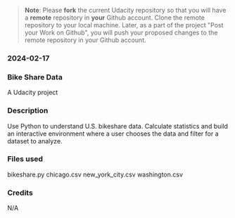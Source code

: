 >**Note**: Please **fork** the current Udacity repository so that you will have a **remote** repository in **your** Github account. Clone the remote repository to your local machine. Later, as a part of the project "Post your Work on Github", you will push your proposed changes to the remote repository in your Github account.

### 2024-02-17

### Bike Share Data
A Udacity project

### Description
Use Python to understand U.S. bikeshare data. Calculate statistics and build an interactive environment where a user chooses the data and filter for a dataset to analyze.

### Files used
bikeshare.py
chicago.csv
new_york_city.csv
washington.csv

### Credits
N/A

